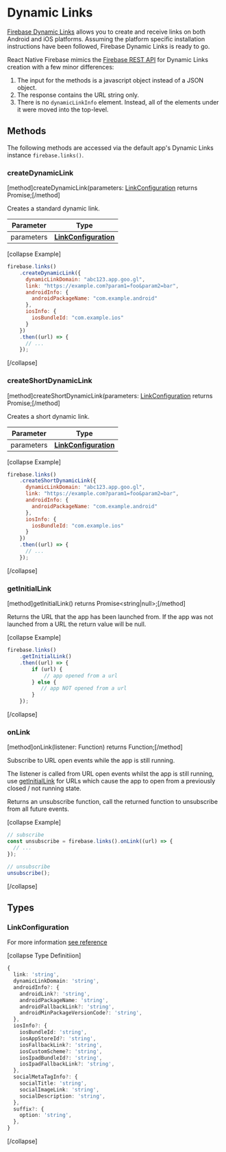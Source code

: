 # Dynamic Links

[Firebase Dynamic Links](https://firebase.google.com/docs/dynamic-links/) allows you to create and receive links on both Android and iOS platforms.
Assuming the platform specific installation instructions have been followed, Firebase Dynamic Links is ready to go.

React Native Firebase mimics the [Firebase REST API](https://firebase.google.com/docs/dynamic-links/rest) for Dynamic Links creation with a few minor differences:

1. The input for the methods is a javascript object instead of a JSON object.
2. The response contains the URL string only.
3. There is no `dynamicLinkInfo` element. Instead, all of the elements under it were moved into the top-level.

## Methods

The following methods are accessed via the default app's Dynamic Links instance `firebase.links()`.

### createDynamicLink
[method]createDynamicLink(parameters: [LinkConfiguration](#LinkConfiguration) returns Promise<string>;[/method]

Creates a standard dynamic link.

| Parameter | Type |
| --------- | ------- |
| parameters   | **[LinkConfiguration](#LinkConfiguration)**  |

[collapse Example]
```javascript
firebase.links()
    .createDynamicLink({
      dynamicLinkDomain: "abc123.app.goo.gl",
      link: "https://example.com?param1=foo&param2=bar",
      androidInfo: {
        androidPackageName: "com.example.android"
      },
      iosInfo: {
        iosBundleId: "com.example.ios"
      }
    })
    .then((url) => {
      // ...
    });
```
[/collapse]

### createShortDynamicLink
[method]createShortDynamicLink(parameters: [LinkConfiguration](#LinkConfiguration) returns Promise<string>;[/method]

Creates a short dynamic link.

| Parameter | Type |
| --------- | ------- |
| parameters   | **[LinkConfiguration](#LinkConfiguration)**  |

[collapse Example]
```javascript
firebase.links()
    .createShortDynamicLink({
      dynamicLinkDomain: "abc123.app.goo.gl",
      link: "https://example.com?param1=foo&param2=bar",
      androidInfo: {
        androidPackageName: "com.example.android"
      },
      iosInfo: {
        iosBundleId: "com.example.ios"
      }
    })
    .then((url) => {
      // ...
    });
```
[/collapse]

### getInitialLink
[method]getInitialLink() returns Promise<string|null>;[/method]

Returns the URL that the app has been launched from. If the app was not launched from a URL the return value will be null.

[collapse Example]
```javascript
firebase.links()
    .getInitialLink()
    .then((url) => {
        if (url) {
            // app opened from a url
        } else {
           // app NOT opened from a url
        }
    });
```
[/collapse]

### onLink
[method]onLink(listener: Function<string>) returns Function;[/method]

Subscribe to URL open events while the app is still running.

The listener is called from URL open events whilst the app is still running, use [getInitialLink](#getInitialLink) for URLs which cause the app to open from a previously closed / not running state.

Returns an unsubscribe function, call the returned function to unsubscribe from all future events.

[collapse Example]
```javascript
// subscribe
const unsubscribe = firebase.links().onLink((url) => {
  // ...
});

// unsubscribe
unsubscribe();
```
[/collapse]


## Types

### LinkConfiguration

For more information [see reference](https://firebase.google.com/docs/reference/dynamic-links/link-shortener)

[collapse Type Definitiion]
```typescript
{
  link: 'string',
  dynamicLinkDomain: 'string',
  androidInfo?: {
    androidLink?: 'string',
    androidPackageName: 'string',
    androidFallbackLink?: 'string',
    androidMinPackageVersionCode?: 'string',
  },
  iosInfo?: {
    iosBundleId: 'string',
    iosAppStoreId?: 'string',
    iosFallbackLink?: 'string',
    iosCustomScheme?: 'string',
    iosIpadBundleId?: 'string',
    iosIpadFallbackLink?: 'string',
  },
  socialMetaTagInfo?: {
    socialTitle: 'string',
    socialImageLink: 'string',
    socialDescription: 'string',
  },
  suffix?: {
    option: 'string',
  },
}
```
[/collapse]

